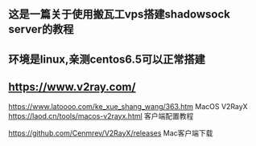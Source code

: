 这是一篇关于使用搬瓦工vps搭建shadowsock server的教程  
--------------------------------------------------
环境是linux,亲测centos6.5可以正常搭建  
--------------------------------------------------
https://www.v2ray.com/    
--------------------------------------------------
https://www.latoooo.com/ke_xue_shang_wang/363.htm MacOS V2RayX 
https://laod.cn/tools/macos-v2rayx.html  客户端配置教程

https://github.com/Cenmrev/V2RayX/releases  Mac客户端下载  
